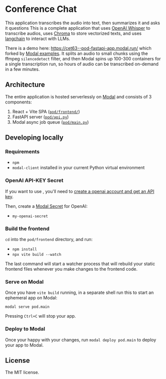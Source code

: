 # Conference Chat

This application transcribes the audio into text, then summarizes it and asks it questions
This is a complete application that uses [OpenAI Whisper](https://github.com/openai/whisper) to transcribe audios, uses [Chroma](https://docs.trychroma.com/) to store vectorized texts, and uses [langchain](https://github.com/hwchase17/langchain) to interact with LLMs.

There is a demo here: https://cet63--pod-fastapi-app.modal.run/
which forked by [Modal examples](https://github.com/modal-labs/modal-examples/tree/main/06_gpu_and_ml/openai_whisper/pod_transcriber). It splits an audio to small chunks using the ffmpeg `silencedetect` filter, and then Modal spins up 100-300 containers for a single transcription run, so hours of audio can be transcribed on-demand in a few minutes.


## Architecture

The entire application is hosted serverlessly on [Modal](https://modal.com) and consists of 3 components:

1. React + Vite SPA ([`pod/frontend/`](./pod/frontend/))
2. FastAPI server ([`pod/api.py`](./pod/api.py))
3. Modal async job queue ([`pod/main.py`](./pod/main.py))

## Developing locally

### Requirements

- `npm`
- `modal-client` installed in your current Python virtual environment

### OpenAI API-KEY Secret

If you want to use , you'll need to [create a openai account and get an API key](https://platform.openai.com/).

Then, create a [Modal Secret](https://modal.com/secrets/) for OpenAI:

- `my-openai-secret`


### Build the frontend

`cd` into the `pod/frontend` directory, and run:

- `npm install`
- `npx vite build --watch`

The last command will start a watcher process that will rebuild your static frontend files whenever you make changes to the frontend code.

### Serve on Modal

Once you have `vite build` running, in a separate shell run this to start an ephemeral app on Modal:

```shell
modal serve pod.main
```

Pressing `Ctrl+C` will stop your app.

### Deploy to Modal

Once your happy with your changes, run `modal deploy pod.main` to deploy your app to Modal.

## License

The MIT license.

